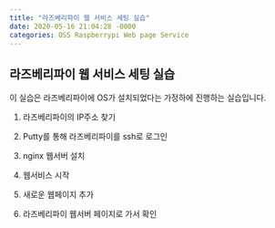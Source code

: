 ```yaml
---
title: "라즈베리파이 웹 서비스 세팅 실습"
date: 2020-05-16 21:04:28 -0000
categories: OSS Raspberrypi Web page Service
---
```





## 라즈베리파이 웹 서비스 세팅 실습 ##

이 실습은 라즈베리파이에 OS가 설치되었다는 가정하에 진행하는 실습입니다.     
     
     
1) 라즈베리파이의 IP주소 찾기     
     
     
     
2) Putty를 통해 라즈베리파이를 ssh로 로그인     
     
     
     
3) nginx 웹서버 설치     
     
     
     
4) 웹서비스 시작     
     
     
     
5) 새로운 웹페이지 추가     
      
      
     
     
6) 라즈베리파이 웹서버 페이지로 가서 확인     
     
     
     
     

